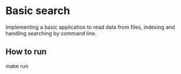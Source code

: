 # Basic search

Implementing a basic application to read data from files, indexing and handling searching by command line.

## How to run

make run